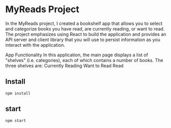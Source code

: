 # MyReads Project

In the MyReads project, I created a bookshelf app that allows you to select and categorize books you have read, are currently reading, or want to read. The project emphasizes using React to build the application and provides an API server and client library that you will use to persist information as you interact with the application.

App Functionality
In this application, the main page displays a list of "shelves" (i.e. categories), each of which contains a number of books. The three shelves are:
Currently Reading
Want to Read
Read

## Install

`npm install`

## start

`npm start`
